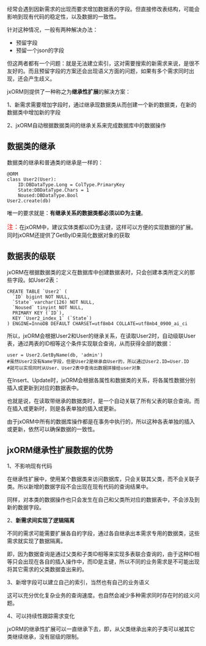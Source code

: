 
经常会遇到因新需求的出现而要求增加数据表的字段。但直接修改表结构，可能会影响到现有代码的稳定性，以及数据的一致性。

针对这种情况，一般有两种解决办法：

- 预留字段
- 预留一个json的字段

但这两者都有一个问题：就是无法建立索引，这对需要搜索的新需求来说，是很不友好的。而且预留字段的方案还会出现语义方面的问题，如果有多个需求同时出现，还会产生歧义。

jxORM则提供了一种称之为**继承性扩展**的解决方案：

1、新需求需要增加字段时，通过继承现数据类从而创建一个新的数据类，在新的数据类中增加新的字段

2、jxORM自动根据数据类间的继承关系来完成数据库中的数据操作

## 数据类的继承

数据类的继承和普通类的继承是一样的：

    @ORM
    class User2(User):
        ID:DBDataType.Long = ColType.PrimaryKey
        State:DBDataType.Chars = 1
        Noused:DBDataType.Bool
    User2.create(db)

唯一的要求就是：**有继承关系的数据类都必须以ID为主键**。

<font color=red size=3>注：</font>在jxORM中，建议实体类都以ID为主键，这样可以方便的实现数据的扩展。同时jxORM还提供了GetByID来简化数据对象的获取

## 数据表的级联

jxORM在根据数据类的定义在数据库中创建数据表时，只会创建本类所定义的那些字段。如User2表：

    CREATE TABLE `User2` (
      `ID` bigint NOT NULL,
      `State` varchar(126) NOT NULL,
      `Noused` tinyint NOT NULL,
      PRIMARY KEY (`ID`),
      KEY `User2_index_1` (`State`)
    ) ENGINE=InnoDB DEFAULT CHARSET=utf8mb4 COLLATE=utf8mb4_0900_ai_ci

所以，jxORM会根据User2和User的继承关系，在读取User2时，自动级联User表，通过两表的ID相等这个条件实现联合查询，从而获得全部的数据：

    user = User2.GetByName(db, 'admin')
    #虽然User2没有Name字段，但是User2是继承自User的，所以通过User2.ID=User.ID
    #就可以实现同时从User、User2表中查询出数据拼接给user对象

在Insert、Update时，jxORM会根据各属性和数据类的关系，将各属性数据分别插入或更新到对应的数据表中。

也就是说，在读取带继承的数据类时，是一个自动关联了所有父表的联合查询。而在插入或更新时，则是各表单独的插入或更新。

由于jxORM中所有的数据库操作都是在事务中执行的，所以这种各表单独的插入或更新，依然可以确保数据的一致性。

## jxORM继承性扩展数据的优势

1、不影响现有代码

在继承性扩展中，使用某个数据类来访问数据库，只会关联其父类，而不会关联子类。所以新增的数据字段不会出现在现有代码的查询结果中。

同样，对本类的数据操作也只会发生在自己和父类所对应的数据表中，不会涉及到新的数据字段。

2、**新需求间实现了逻辑隔离**

不同的需求可能需要扩展各自的字段，通过各自继承出本需求专用的数据类，这些需求就实现了数据隔离。

即，因为数据查询是通过父类和子类ID相等来实现多表联合查询的，由于这种ID相等只会出现在各自的插入操作中，而ID是主键，所以不同的业务需求是不可能出现将其它需求的父类数据查出来的。

3、新增字段可以建立自己的索引，当然也有自己的业务语义

这可以充分优化复杂业务的查询速度。也自然会减少多种需求同时存在时的歧义问题。

4、可以持续性跟踪需求变化

jxORM的继承性扩展可以一直继承下去，即，从父类继承出来的子类可以被其它类继续继承，没有层级的限制。
